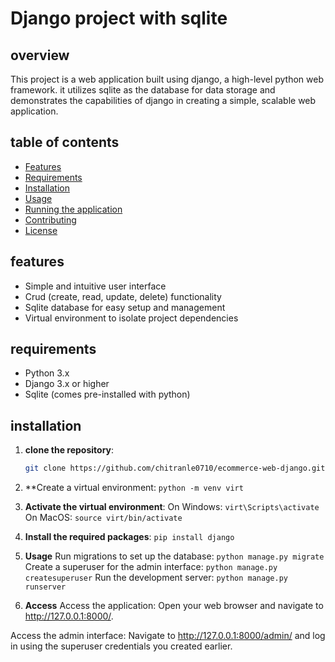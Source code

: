 # Django project with sqlite

## overview
This project is a web application built using django, a high-level python web framework. it utilizes sqlite as the database for data storage and demonstrates the capabilities of django in creating a simple, scalable web application.

## table of contents
- [Features](#features)
- [Requirements](#requirements)
- [Installation](#installation)
- [Usage](#usage)
- [Running the application](#running-the-application)
- [Contributing](#contributing)
- [License](#license)

## features
- Simple and intuitive user interface
- Crud (create, read, update, delete) functionality
- Sqlite database for easy setup and management
- Virtual environment to isolate project dependencies

## requirements
- Python 3.x
- Django 3.x or higher
- Sqlite (comes pre-installed with python)

## installation

1. **clone the repository**:
   ```bash
   git clone https://github.com/chitranle0710/ecommerce-web-django.git
2. **Create a virtual environment:
   `python -m venv virt`
3. **Activate the virtual environment**:
   On Windows: `virt\Scripts\activate`
   On MacOS: `source virt/bin/activate`
4. **Install the required packages**:
   `pip install django`
5. **Usage**
Run migrations to set up the database: `python manage.py migrate`
Create a superuser for the admin interface: `python manage.py createsuperuser`
Run the development server: `python manage.py runserver`

6. **Access**
Access the application: Open your web browser and navigate to http://127.0.0.1:8000/.

Access the admin interface: Navigate to http://127.0.0.1:8000/admin/ and log in using the superuser credentials you created earlier.



